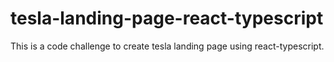 # tesla-landing-page-react-typescript
This is a code challenge to create tesla landing page using react-typescript.
